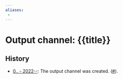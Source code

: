 ```yaml
---
aliases:
 - 
---
```

# Output channel: {{title}}

## History
- [0.. - 2022--](https://github.com/Taitava/obsidian-shellcommands/blob/main/CHANGELOG.md#00---2022--): The output channel was created. ([#](https://github.com/Taitava/obsidian-shellcommands/issues/)).